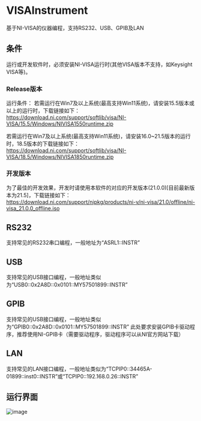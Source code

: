 # VISAInstrument
基于NI-VISA的仪器编程，支持RS232、USB、GPIB及LAN

## 条件
运行或开发软件时，必须安装NI-VISA运行时(其他VISA版本不支持，如Keysight VISA等)。
### Release版本
运行条件：
若需运行在Win7及以上系统(最高支持Win11系统)，请安装15.5版本或以上的运行时，下载链接如下：
https://download.ni.com/support/softlib/visa/NI-VISA/15.5/Windows/NIVISA1550runtime.zip

若需运行在Win7及以上系统(最高支持Win11系统)，请安装16.0~21.5版本的运行时，18.5版本的下载链接如下：
https://download.ni.com/support/softlib/visa/NI-VISA/18.5/Windows/NIVISA1850runtime.zip

### 开发版本
为了最佳的开发效果，开发时请使用本软件的对应的开发版本(21.0.0)[目前最新版本为21.5]，下载链接如下：
https://download.ni.com/support/nipkg/products/ni-v/ni-visa/21.0/offline/ni-visa_21.0.0_offline.iso

## RS232
支持常见的RS232串口编程，一般地址为“ASRL1::INSTR”

## USB
支持常见的USB接口编程，一般地址类似为“USB0::0x2A8D::0x0101::MY57501899::INSTR”

## GPIB
支持常见的USB接口编程，一般地址类似为“GPIB0::0x2A8D::0x0101::MY57501899::INSTR”
此处要求安装GPIB卡驱动程序，推荐使用NI-GPIB卡（需要驱动程序，驱动程序可以从NI官方网站下载）

## LAN
支持常见的LAN接口编程，一般地址类似为“TCPIP0::34465A-01899::inst0::INSTR”或“TCPIP0::192.168.0.26::INSTR”

## 运行界面
![image](https://github.com/cnxy/VISAInstrument/blob/master/VISAInstrument/pic.png)
